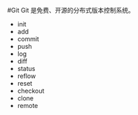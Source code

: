 #Git
Git 是免费、开源的分布式版本控制系统。
* init
* add
* commit
* push
* log
* diff
* status
* reflow
* reset
* checkout
* clone
* remote
